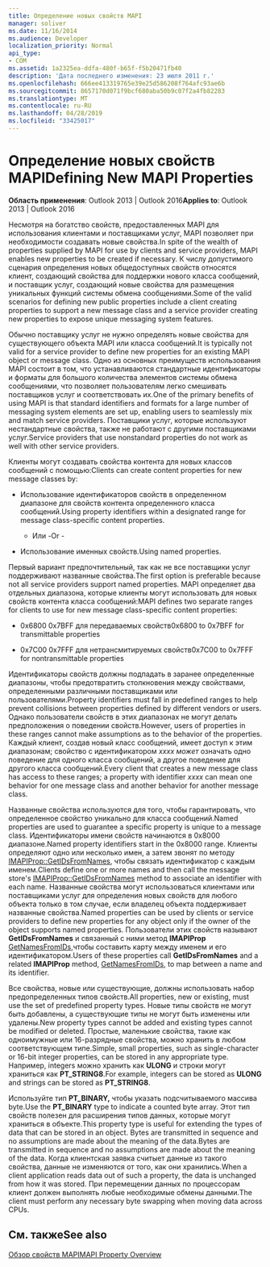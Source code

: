 ```yaml
---
title: Определение новых свойств MAPI
manager: soliver
ms.date: 11/16/2014
ms.audience: Developer
localization_priority: Normal
api_type:
- COM
ms.assetid: 1a2325ea-ddfa-480f-b65f-f5b20471fb40
description: 'Дата последнего изменения: 23 июля 2011 г.'
ms.openlocfilehash: 666ee413319765e39e25d586208f764afc93ae6b
ms.sourcegitcommit: 8657170d071f9bcf680aba50b9c07f2a4fb82283
ms.translationtype: MT
ms.contentlocale: ru-RU
ms.lasthandoff: 04/28/2019
ms.locfileid: "33425017"
---
```

# <a name="defining-new-mapi-properties"></a><span data-ttu-id="03e64-103">Определение новых свойств MAPI</span><span class="sxs-lookup"><span data-stu-id="03e64-103">Defining New MAPI Properties</span></span>

  
  
<span data-ttu-id="03e64-104">**Область применения**: Outlook 2013 | Outlook 2016</span><span class="sxs-lookup"><span data-stu-id="03e64-104">**Applies to**: Outlook 2013 | Outlook 2016</span></span> 
  
<span data-ttu-id="03e64-105">Несмотря на богатство свойств, предоставленных MAPI для использования клиентами и поставщиками услуг, MAPI позволяет при необходимости создавать новые свойства.</span><span class="sxs-lookup"><span data-stu-id="03e64-105">In spite of the wealth of properties supplied by MAPI for use by clients and service providers, MAPI enables new properties to be created if necessary.</span></span> <span data-ttu-id="03e64-106">К числу допустимого сценария определения новых общедоступных свойств относятся клиент, создающий свойства для поддержки нового класса сообщений, и поставщик услуг, создающий новые свойства для размещения уникальных функций системы обмена сообщениями.</span><span class="sxs-lookup"><span data-stu-id="03e64-106">Some of the valid scenarios for defining new public properties include a client creating properties to support a new message class and a service provider creating new properties to expose unique messaging system features.</span></span>
  
<span data-ttu-id="03e64-107">Обычно поставщику услуг не нужно определять новые свойства для существующего объекта MAPI или класса сообщений.</span><span class="sxs-lookup"><span data-stu-id="03e64-107">It is typically not valid for a service provider to define new properties for an existing MAPI object or message class.</span></span> <span data-ttu-id="03e64-108">Одно из основных преимуществ использования MAPI состоит в том, что устанавливаются стандартные идентификаторы и форматы для большого количества элементов системы обмена сообщениями, что позволяет пользователям легко смешивать поставщиков услуг и соответствовать их.</span><span class="sxs-lookup"><span data-stu-id="03e64-108">One of the primary benefits of using MAPI is that standard identifiers and formats for a large number of messaging system elements are set up, enabling users to seamlessly mix and match service providers.</span></span> <span data-ttu-id="03e64-109">Поставщики услуг, которые используют нестандартные свойства, также не работают с другими поставщиками услуг.</span><span class="sxs-lookup"><span data-stu-id="03e64-109">Service providers that use nonstandard properties do not work as well with other service providers.</span></span> 
  
<span data-ttu-id="03e64-110">Клиенты могут создавать свойства контента для новых классов сообщений с помощью:</span><span class="sxs-lookup"><span data-stu-id="03e64-110">Clients can create content properties for new message classes by:</span></span>
  
- <span data-ttu-id="03e64-111">Использование идентификаторов свойств в определенном диапазоне для свойств контента определенного класса сообщений.</span><span class="sxs-lookup"><span data-stu-id="03e64-111">Using property identifiers within a designated range for message class-specific content properties.</span></span>
    
    - <span data-ttu-id="03e64-112">Или -</span><span class="sxs-lookup"><span data-stu-id="03e64-112">Or -</span></span>
    
- <span data-ttu-id="03e64-113">Использование именных свойств.</span><span class="sxs-lookup"><span data-stu-id="03e64-113">Using named properties.</span></span> 
    
<span data-ttu-id="03e64-114">Первый вариант предпочтительный, так как не все поставщики услуг поддерживают названные свойства.</span><span class="sxs-lookup"><span data-stu-id="03e64-114">The first option is preferable because not all service providers support named properties.</span></span> <span data-ttu-id="03e64-115">MAPI определяет два отдельных диапазона, которые клиенты могут использовать для новых свойств контента класса сообщений:</span><span class="sxs-lookup"><span data-stu-id="03e64-115">MAPI defines two separate ranges for clients to use for new message class-specific content properties:</span></span>
  
- <span data-ttu-id="03e64-116">0x6800 0x7BFF для передаваемых свойств</span><span class="sxs-lookup"><span data-stu-id="03e64-116">0x6800 to 0x7BFF for transmittable properties</span></span>
    
- <span data-ttu-id="03e64-117">0x7C00 0x7FFF для нетрансмитируемых свойств</span><span class="sxs-lookup"><span data-stu-id="03e64-117">0x7C00 to 0x7FFF for nontransmittable properties</span></span>
    
<span data-ttu-id="03e64-118">Идентификаторы свойств должны подпадать в заранее определенные диапазоны, чтобы предотвратить столкновения между свойствами, определенными различными поставщиками или пользователями.</span><span class="sxs-lookup"><span data-stu-id="03e64-118">Property identifiers must fall in predefined ranges to help prevent collisions between properties defined by different vendors or users.</span></span> <span data-ttu-id="03e64-119">Однако пользователи свойств в этих диапазонах не могут делать предположения о поведении свойств.</span><span class="sxs-lookup"><span data-stu-id="03e64-119">However, users of properties in these ranges cannot make assumptions as to the behavior of the properties.</span></span> <span data-ttu-id="03e64-120">Каждый клиент, создав новый класс сообщений, имеет доступ к этим диапазонам; свойство с идентификатором  _xxxx может_ означать одно поведение для одного класса сообщений, а другое поведение для другого класса сообщений.</span><span class="sxs-lookup"><span data-stu-id="03e64-120">Every client that creates a new message class has access to these ranges; a property with identifier  _xxxx_ can mean one behavior for one message class and another behavior for another message class.</span></span> 
  
<span data-ttu-id="03e64-121">Названные свойства используются для того, чтобы гарантировать, что определенное свойство уникально для класса сообщений.</span><span class="sxs-lookup"><span data-stu-id="03e64-121">Named properties are used to guarantee a specific property is unique to a message class.</span></span> <span data-ttu-id="03e64-122">Идентификаторы имени свойств начинаются в 0x8000 диапазоне.</span><span class="sxs-lookup"><span data-stu-id="03e64-122">Named property identifiers start in the 0x8000 range.</span></span> <span data-ttu-id="03e64-123">Клиенты определяют одно или несколько имен, а затем звонят по методу [IMAPIProp::GetIDsFromNames,](imapiprop-getidsfromnames.md) чтобы связать идентификатор с каждым именем.</span><span class="sxs-lookup"><span data-stu-id="03e64-123">Clients define one or more names and then call the message store's [IMAPIProp::GetIDsFromNames](imapiprop-getidsfromnames.md) method to associate an identifier with each name.</span></span> <span data-ttu-id="03e64-124">Названные свойства могут использоваться клиентами или поставщиками услуг для определения новых свойств для любого объекта только в том случае, если владелец объекта поддерживает названные свойства.</span><span class="sxs-lookup"><span data-stu-id="03e64-124">Named properties can be used by clients or service providers to define new properties for any object only if the owner of the object supports named properties.</span></span> <span data-ttu-id="03e64-125">Пользователи этих свойств называют **GetIDsFromNames** и связанный с ними метод **IMAPIProp** [GetNamesFromIDs,](imapiprop-getnamesfromids.md)чтобы составить карту между именем и его идентификатором.</span><span class="sxs-lookup"><span data-stu-id="03e64-125">Users of these properties call **GetIDsFromNames** and a related **IMAPIProp** method, [GetNamesFromIDs](imapiprop-getnamesfromids.md), to map between a name and its identifier.</span></span>
  
<span data-ttu-id="03e64-126">Все свойства, новые или существующие, должны использовать набор предопределенных типов свойств.</span><span class="sxs-lookup"><span data-stu-id="03e64-126">All properties, new or existing, must use the set of predefined property types.</span></span> <span data-ttu-id="03e64-127">Новые типы свойств не могут быть добавлены, а существующие типы не могут быть изменены или удалены.</span><span class="sxs-lookup"><span data-stu-id="03e64-127">New property types cannot be added and existing types cannot be modified or deleted.</span></span> <span data-ttu-id="03e64-128">Простые, маленькие свойства, такие как одноимужные или 16-разрядные свойства, можно хранить в любом соответствующем типе.</span><span class="sxs-lookup"><span data-stu-id="03e64-128">Simple, small properties, such as single-character or 16-bit integer properties, can be stored in any appropriate type.</span></span> <span data-ttu-id="03e64-129">Например, integers можно хранить как **ULONG** и строки могут храниться как **PT_STRING8**.</span><span class="sxs-lookup"><span data-stu-id="03e64-129">For example, integers can be stored as **ULONG** and strings can be stored as **PT_STRING8**.</span></span> 
  
<span data-ttu-id="03e64-130">Используйте тип **PT_BINARY,** чтобы указать подсчитываемого массива byte.</span><span class="sxs-lookup"><span data-stu-id="03e64-130">Use the **PT_BINARY** type to indicate a counted byte array.</span></span> <span data-ttu-id="03e64-131">Этот тип свойств полезен для расширения типов данных, которые могут храниться в объекте.</span><span class="sxs-lookup"><span data-stu-id="03e64-131">This property type is useful for extending the types of data that can be stored in an object.</span></span> <span data-ttu-id="03e64-132">Bytes are transmitted in sequence and no assumptions are made about the meaning of the data.</span><span class="sxs-lookup"><span data-stu-id="03e64-132">Bytes are transmitted in sequence and no assumptions are made about the meaning of the data.</span></span> <span data-ttu-id="03e64-133">Когда клиентская заявка считыет данные из такого свойства, данные не изменяются от того, как они хранились.</span><span class="sxs-lookup"><span data-stu-id="03e64-133">When a client application reads data out of such a property, the data is unchanged from how it was stored.</span></span> <span data-ttu-id="03e64-134">При перемещении данных по процессорам клиент должен выполнять любые необходимые обмены данными.</span><span class="sxs-lookup"><span data-stu-id="03e64-134">The client must perform any necessary byte swapping when moving data across CPUs.</span></span> 
  
## <a name="see-also"></a><span data-ttu-id="03e64-135">См. также</span><span class="sxs-lookup"><span data-stu-id="03e64-135">See also</span></span>



[<span data-ttu-id="03e64-136">Обзор свойств MAPI</span><span class="sxs-lookup"><span data-stu-id="03e64-136">MAPI Property Overview</span></span>](mapi-property-overview.md)

